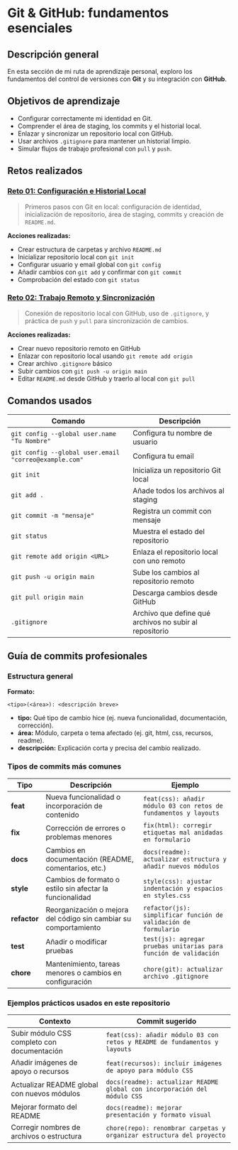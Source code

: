 # Git & GitHub: fundamentos esenciales

## Descripción general

En esta sección de mi ruta de aprendizaje personal, exploro los fundamentos del control de versiones con **Git** y su integración con **GitHub**.  

## Objetivos de aprendizaje

- Configurar correctamente mi identidad en Git.
- Comprender el área de staging, los commits y el historial local.
- Enlazar y sincronizar un repositorio local con GitHub.
- Usar archivos `.gitignore` para mantener un historial limpio.
- Simular flujos de trabajo profesional con `pull` y `push`.

## Retos realizados

### [Reto 01: Configuración e Historial Local](reto-01-configuracion-historial-local/README.md)

> Primeros pasos con Git en local: configuración de identidad, inicialización de repositorio, área de staging, commits y creación de `README.md`.

**Acciones realizadas:**

- Crear estructura de carpetas y archivo `README.md`
- Inicializar repositorio local con `git init`
- Configurar usuario y email global con `git config`
- Añadir cambios con `git add` y confirmar con `git commit`
- Comprobación del estado con `git status`

### [Reto 02: Trabajo Remoto y Sincronización](reto-02-trabajo-remoto-y-sincronizacion/README.md)

> Conexión de repositorio local con GitHub, uso de `.gitignore`, y práctica de `push` y `pull` para sincronización de cambios.

**Acciones realizadas:**

- Crear nuevo repositorio remoto en GitHub
- Enlazar con repositorio local usando `git remote add origin`
- Crear archivo `.gitignore` básico
- Subir cambios con `git push -u origin main`
- Editar `README.md` desde GitHub y traerlo al local con `git pull`

## Comandos usados

| Comando | Descripción |
|--------|-------------|
| `git config --global user.name "Tu Nombre"` | Configura tu nombre de usuario |
| `git config --global user.email "correo@example.com"` | Configura tu email |
| `git init` | Inicializa un repositorio Git local |
| `git add .` | Añade todos los archivos al staging |
| `git commit -m "mensaje"` | Registra un commit con mensaje |
| `git status` | Muestra el estado del repositorio |
| `git remote add origin <URL>` | Enlaza el repositorio local con uno remoto |
| `git push -u origin main` | Sube los cambios al repositorio remoto |
| `git pull origin main` | Descarga cambios desde GitHub |
| `.gitignore` | Archivo que define qué archivos no subir al repositorio |

## Guía de commits profesionales

### Estructura general

**Formato:**

`<tipo>(<área>): <descripción breve>`

- **tipo:** Qué tipo de cambio hice (ej. nueva funcionalidad, documentación, corrección).  
- **área:** Módulo, carpeta o tema afectado (ej. git, html, css, recursos, readme).  
- **descripción:** Explicación corta y precisa del cambio realizado.

### Tipos de commits más comunes

| Tipo | Descripción | Ejemplo |
|------|-------------|---------|
| **feat** | Nueva funcionalidad o incorporación de contenido | `feat(css): añadir módulo 03 con retos de fundamentos y layouts` |
| **fix** | Corrección de errores o problemas menores | `fix(html): corregir etiquetas mal anidadas en formulario` |
| **docs** | Cambios en documentación (README, comentarios, etc.) | `docs(readme): actualizar estructura y añadir nuevos módulos` |
| **style** | Cambios de formato o estilo sin afectar la funcionalidad | `style(css): ajustar indentación y espacios en styles.css` |
| **refactor** | Reorganización o mejora del código sin cambiar su comportamiento | `refactor(js): simplificar función de validación de formulario` |
| **test** | Añadir o modificar pruebas | `test(js): agregar pruebas unitarias para función de validación` |
| **chore** | Mantenimiento, tareas menores o cambios en configuración | `chore(git): actualizar archivo .gitignore` |

### Ejemplos prácticos usados en este repositorio

| Contexto | Commit sugerido |
|-----------|----------------|
| Subir módulo CSS completo con documentación | `feat(css): añadir módulo 03 con retos y README de fundamentos y layouts` |
| Añadir imágenes de apoyo o recursos | `feat(recursos): incluir imágenes de apoyo para módulo CSS` |
| Actualizar README global con nuevos módulos | `docs(readme): actualizar README global con incorporación del módulo CSS` |
| Mejorar formato del README | `docs(readme): mejorar presentación y formato visual` |
| Corregir nombres de archivos o estructura | `chore(repo): renombrar carpetas y organizar estructura del proyecto` |




